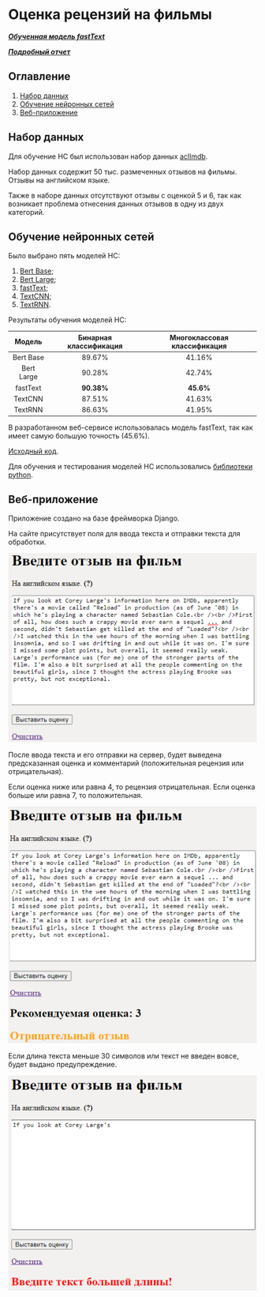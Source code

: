 # Оценка рецензий на фильмы

***[Обученная модель fastText](https://drive.google.com/file/d/1KnIPPfSdsg_EAJERlQGWA3pRW7vKgGSS/view?usp=sharing)***

***[Подробный отчет](https://drive.google.com/file/d/13jhwSCmI3Ki5dE7kftkiCaUqbX-VkQKz/view?usp=sharing)***

## Оглавление

1.	[Набор данных](#набор-данных)
2.	[Обучение нейронных сетей](#обучение-нейронных-сетей)
3.	[Веб-приложение](#веб-приложение)

## Набор данных

Для обучение НС был использован набор данных [aclImdb](https://github.com/gizenmtl/IMDB-Sentiment-Analysis-and-Text-Classification/tree/master/aclImdb).

Набор данных содержит 50 тыс. размеченных отзывов на фильмы. Отзывы на английском языке.

Также в наборе данных отсутствуют отзывы с оценкой 5 и 6, так как возникает проблема отнесения данных отзывов в одну из двух категорий.

## Обучение нейронных сетей

Было выбрано пять моделей НС:

1.	[Bert Base](https://arxiv.org/abs/1810.04805v2);
2.	[Bert Large](https://arxiv.org/abs/1810.04805v2);
3.	[fastText](https://arxiv.org/abs/1607.01759);
4.	[TextCNN](https://www.aclweb.org/anthology/D14-1181/);
5.	[TextRNN](https://www.ijcai.org/Proceedings/16/Papers/408.pdf).

Результаты обучения моделей НС:

|Модель|Бинарная классификация|Многоклассовая классификация|
|:----:|:---------------------:|:-------------------------:|
|Bert Base|89.67%|41.16%|
|Bert Large|90.28%|42.74%|
|fastText|**90.38%**|**45.6%**|
|TextCNN|87.51%|41.63%|
|TextRNN|86.63%|41.95%|

В разработанном веб-сервисе использовалась модель fastText, так как имеет самую большую точность (45.6%).

[Исходный код](https://github.com/bingjo/FilmReviews/tree/main/Neural%20network%20models).

Для обучения и тестирования моделей НС использовались [библиотеки python](https://github.com/bingjo/FilmReviews/blob/main/Neural%20network%20models/requirements.txt).

## Веб-приложение

Приложение создано на базе фреймворка Django.

На сайте присутствует поля для ввода текста и отправки текста для обработки.

![](Images/img1.png)

После ввода текста и его отправки на сервер, будет выведена предсказанная оценка и комментарий (положительная рецензия или отрицательная).

Если оценка ниже или равна 4, то рецензия отрицательная. Если оценка больше или равна 7, то положительная.

![](Images/img2.png)

Если длина текста меньше 30 символов или текст не введен вовсе, будет выдано предупреждение.

![](Images/img3.png)
